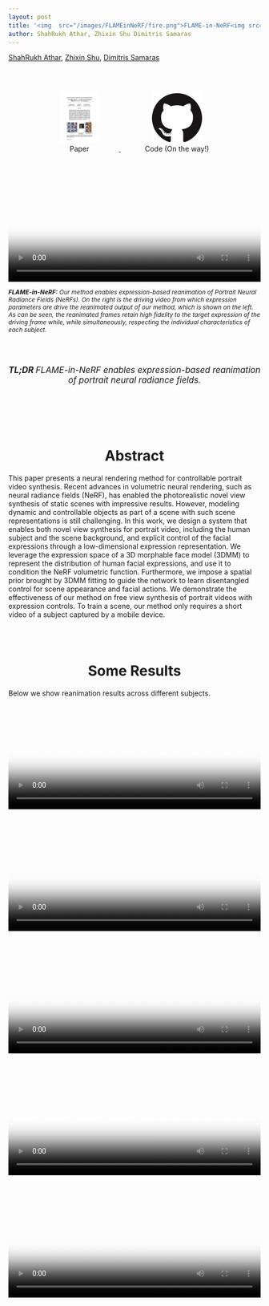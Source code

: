 ```yaml
---
layout: post
title: '<img  src="/images/FLAMEinNeRF/fire.png">FLAME-in-NeRF<img src="/images/FLAMEinNeRF/fire.png">: Neural control of Radiance Fields for Free View Face Animation'
author: ShahRukh Athar, Zhixin Shu Dimitris Samaras
---
```

<!--h1 align="left"><img height="20" width="16" src="/images/FLAMEinNeRF/fire.png">FLAME-in-NeRF<img height="20" width="16" src="/images/FLAMEinNeRF/fire.png">: Neural control of Radiance Fields for Free View Face Animation</h1-->
<p>
<a href="http://shahrukhathar.github.io/about/" target="_blank">ShahRukh Athar</a>,
<a href="https://zhixinshu.github.io/" target="_blank">Zhixin Shu</a>, 
<a href="https://www3.cs.stonybrook.edu/~samaras/" target="_blank">Dimitris Samaras</a>
</p>
<br>
<br>
<div align="center">
  <a href="https://arxiv.org/abs/2108.04913">
    <figure style="display:inline-block;">
      <img height="100" width="78" src="/images/FLAMEinNeRF/paper-thumb.png">
      <figcaption>Paper</figcaption>
  </figure>
  </a>
  &nbsp;
  <a href="http://shahrukhathar.github.io/2021/08/12/FLAMEinNeRF.html">
    <figure style="display:inline-block;">
      <img height="100" width="100" src="/images/github.png">
      <figcaption>Code (On the way!)</figcaption>
    </figure>
  </a>
</div>
<br>
<br>
<div class="embed-container" style="position:relative;padding-bottom:41.56%;">
<video  style="width:100%;height:100%;position:absolute;left:0px;top:0px;" src="/videos/FLAMEinNeRF/Subj4_Drive.mp4" poster="/videos/FLAMEinNeRF/Subj4_thumb.png" controls>
  This is fallback content to display for user agents that do not support the video tag.
</video>
</div>
<p style="font-size:12px"><i><b>FLAME-in-NeRF:</b>  Our method enables expression-based reanimation of Portrait Neural Radiance Fields (NeRFs). On the right is the driving video from which expression parameters are drive the reanimated output of our method, which is shown on the left. As can be seen, the reanimated frames retain high fidelity to the target expression of the driving frame while, while simultaneously, respecting the individual characteristics of each subject.</i></p>

<br>
<div align="center">
  <br>
  <p style="font-size:17px"><i><b>TL;DR </b> FLAME-in-NeRF enables expression-based reanimation of portrait neural radiance fields.</i></p>
  <br>
  <br>
</div>

<br>
<div align="center">
<br>
<h1 style="text-align: center">Abstract</h1>
</div>

This paper presents a neural rendering method for controllable portrait video synthesis.
Recent advances in volumetric neural rendering, such as neural radiance fields (NeRF), has enabled the photorealistic novel view synthesis of static scenes with impressive results. However, modeling dynamic and controllable objects as part of a scene with such scene representations is still challenging. 
In this work, we design a system that enables both novel view synthesis for portrait video, including the human subject and the scene background, and explicit control of the facial expressions through a low-dimensional expression representation.
We leverage the expression space of a 3D morphable face model (3DMM) to represent the distribution of human facial expressions, and use it to condition the NeRF volumetric function.
Furthermore, we impose a spatial prior brought by 3DMM fitting to guide the network to learn disentangled control for  scene appearance and  facial actions.
We demonstrate the effectiveness of our method on free view synthesis of portrait videos with expression controls. To train a scene, our method only requires a short video of a subject captured by a mobile device.

<br>
<div align="center">
<br>
<h1 style="text-align: center">Some Results</h1>
</div>

Below we show reanimation results across different subjects.

<div class="embed-container" style="position:relative;padding-bottom:41.56%;">
<video  style="width:100%;height:100%;position:absolute;left:0px;top:0px;" src="/videos/FLAMEinNeRF/Subj1_Drive.mp4" poster="/videos/FLAMEinNeRF/Subj1_thumb.png" controls>
  This is fallback content to display for user agents that do not support the video tag.
</video>
</div>
<br>
<br>
<div class="embed-container" style="position:relative;padding-bottom:41.56%;">
<video  style="width:100%;height:100%;position:absolute;left:0px;top:0px;" src="/videos/FLAMEinNeRF/Subj2_Drive.mp4" poster="/videos/FLAMEinNeRF/Subj2_thumb.png" controls>
  This is fallback content to display for user agents that do not support the video tag.
</video>
</div>
<br>
<br>
<div class="embed-container" style="position:relative;padding-bottom:41.56%;">
<video  style="width:100%;height:100%;position:absolute;left:0px;top:0px;" src="/videos/FLAMEinNeRF/Subj3_Drive.mp4" poster="/videos/FLAMEinNeRF/Subj3_thumb.png" controls>
  This is fallback content to display for user agents that do not support the video tag.
</video>
</div>
<br>
<br>
<div class="embed-container" style="position:relative;padding-bottom:41.56%;">
<video  style="width:100%;height:100%;position:absolute;left:0px;top:0px;" src="/videos/FLAMEinNeRF/Subj2_Drive_2.mp4" poster="/videos/FLAMEinNeRF/Subj2_Drive2_thumb.png" controls>
  This is fallback content to display for user agents that do not support the video tag.
</video>
</div>
<br>
<br>
<div class="embed-container" style="position:relative;padding-bottom:41.56%;">
<video  style="width:100%;height:100%;position:absolute;left:0px;top:0px;" src="/videos/FLAMEinNeRF/Subj4_Drive_2.mp4" poster="/videos/FLAMEinNeRF/Subj4_Drive2_thumb.png" controls>
  This is fallback content to display for user agents that do not support the video tag.
</video>
</div>
<br>
<div align="center">
<br>

